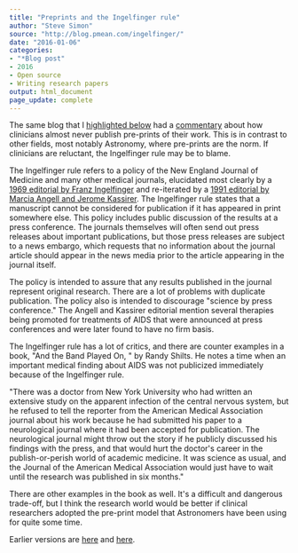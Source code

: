 ```yaml
---
title: "Preprints and the Ingelfinger rule"
author: "Steve Simon"
source: "http://blog.pmean.com/ingelfinger/"
date: "2016-01-06"
categories:
- "*Blog post"
- 2016
- Open source
- Writing research papers
output: html_document
page_update: complete
---
```


The same blog that I [highlighted below](../procrastination/index.html) had a [commentary](http://nexus.od.nih.gov/all/2015/12/18/preprints-in-clinical-research/) about how clinicians almost never publish pre-prints of their work. This is in contrast to other fields, most notably Astronomy, where pre-prints are the norm. If clinicians are reluctant, the Ingelfinger rule may be to blame.

<!---More--->

The Ingelfinger rule refers to a policy of the New England Journal of Medicine and many other medical journals, elucidated most clearly by a [1969 editorial by Franz Ingelfinger](http://www.nejm.org/doi/full/10.1056/NEJM196909182811208) and re-iterated by a [1991 editorial by Marcia Angell and Jerome Kassirer](http://www.nejm.org/doi/full/10.1056/NEJM199111073251910). The Ingelfinger rule states that a manuscript cannot be considered for publication if it has appeared in print somewhere else. This policy includes public discussion of the results at a press conference. The journals themselves will often send out press releases about important publications, but those press releases are subject to a news embargo, which requests that no information about the journal article should appear in the news media prior to the article appearing in the journal itself.

The policy is intended to assure that any results published in the journal represent original research. There are a lot of problems with duplicate publication. The policy also is intended to discourage "science by press conference." The Angell and Kassirer editorial mention several therapies being promoted for treatments of AIDS that were announced at press conferences and were later found to have no firm basis.

The Ingelfinger rule has a lot of critics, and there are counter examples in a book, "And the Band Played On, " by Randy Shilts. He notes a time when an important medical finding about AIDS was not publicized immediately because of the Ingelfinger rule.

"There was a doctor from New York University who had written an extensive study on the apparent infection of the central nervous system, but he refused to tell the reporter from the American Medical Association journal about his work because he had submitted his paper to a neurological journal where it had been accepted for publication. The neurological journal might throw out the story if he publicly discussed his findings with the press, and that would hurt the doctor's career in the publish-or-perish world of academic medicine. It was science as usual, and the Journal of the American Medical Association would just have to wait until the research was published in six months."

There are other examples in the book as well. It's a difficult and dangerous trade-off, but I think the research world would be better if clinical researchers adopted the pre-print model that Astronomers have been using for quite some time.

 
Earlier versions are [here][sim1] and [here][sim2].
 
[sim1]: http://blog.pmean.com/ingelfinger/
[sim2]: http://new.pmean.com/ingelfinger/
 

